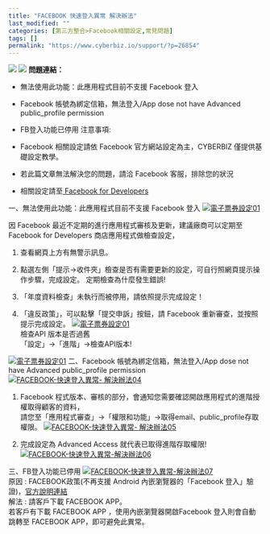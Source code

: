 ```yaml
---
title: "FACEBOOK 快速登入異常 解決辦法"
last_modified: ""
categories: [第三方整合>Facebook相關設定,常見問題]
tags: []
permalink: "https://www.cyberbiz.io/support/?p=26854"
---
```


![](https://www.cyberbiz.io/support/wp-content/uploads/適用站別.png)
[![](https://www.cyberbiz.io/support/wp-content/uploads/台灣站.png)](https://www.cyberbiz.io/support/?page_id=2490)
**問題連結：**

* 無法使用此功能：此應用程式目前不支援 Facebook 登入 
* Facebook 帳號為綁定信箱，無法登入/App dose not have Advanced public_profile permission
* FB登入功能已停用
注意事項:  

* Facebook 相關設定請依 Facebook 官方網站設定為主，CYBERBIZ 僅提供基礎設定教學。
* 若此篇文章無法解決您的問題，請洽 Facebook 客服，排除您的狀況
* 相關設定請至[ Facebook for Developers](https://developers.facebook.com/)

一、無法使用此功能：此應用程式目前不支援 Facebook 登入
[![電子票券設定01](https://www.cyberbiz.io/support/wp-content/uploads/FACEBOOK-快速登入異常-解決辦法01.png)](https://www.cyberbiz.io/support/wp-content/uploads/FACEBOOK-快速登入異常-解決辦法01.png)  

因 Facebook 最近不定期的進行應用程式審核及更新，建議廠商可以定期至 Facebook for Developers 商店應用程式做檢查設定，

1. 查看網頁上方有無警示訊息。
2. 點選左側「提示→收件夾」檢查是否有需要更新的設定，可自行照網頁提示操作步驟，完成設定。
定期檢查為什麼發生錯誤!

1. 「年度資料檢查」未執行而被停用，請依照提示完成設定！
2. 「違反政策」，可以點擊「提交申訴」按鈕，請 Facebook 重新審查，並按照提示完成設定。
[![電子票券設定01](https://www.cyberbiz.io/support/wp-content/uploads/FACEBOOK-快速登入異常-解決辦法02.png)](https://www.cyberbiz.io/support/wp-content/uploads/FACEBOOK-快速登入異常-解決辦法02.png)  
檢查API 版本是否過舊  
「設定」→「進階」→檢查API版本!  

[![電子票券設定01](https://www.cyberbiz.io/support/wp-content/uploads/FACEBOOK-快速登入異常-解決辦法03.png)](https://www.cyberbiz.io/support/wp-content/uploads/FACEBOOK-快速登入異常-解決辦法03.png) 二、Facebook 帳號為綁定信箱，無法登入/App dose
not have Advanced public_profile permission [![FACEBOOK-快速登入異常-
解決辦法04](https://www.cyberbiz.io/support/wp-content/uploads/FACEBOOK-快速登入異常-解決辦法04.png)](https://www.cyberbiz.io/support/wp-content/uploads/FACEBOOK-快速登入異常-解決辦法04.png)  


1. Facebook 程式版本、審核的部分，會通知您需要確認開啟應用程式的進階授權取得顧客的資料，  
請您至「應用程式審查」→「權限和功能」→取得email、public_profile存取權限。 [![FACEBOOK-快速登入異常-
解決辦法05](https://www.cyberbiz.io/support/wp-content/uploads/FACEBOOK-快速登入異常-解決辦法05.png)](https://www.cyberbiz.io/support/wp-content/uploads/FACEBOOK-快速登入異常-解決辦法05.png)  


2. 完成設定為 Advanced Access 就代表已取得進階存取權限!  
[![FACEBOOK-快速登入異常-解決辦法06](https://www.cyberbiz.io/support/wp-content/uploads/FACEBOOK-快速登入異常-解決辦法06.png)](https://www.cyberbiz.io/support/wp-content/uploads/FACEBOOK-快速登入異常-解決辦法06.png)  


三、FB登入功能已停用 [![FACEBOOK-快速登入異常-解決辦法07](https://www.cyberbiz.io/support/wp-content/uploads/FACEBOOK-快速登入異常-解決辦法07.png)](https://www.cyberbiz.io/support/wp-content/uploads/FACEBOOK-快速登入異常-解決辦法07.png)  
原因 : FACEBOOK政策(不再支援 Android 內嵌瀏覽器的「Facebook
登入」驗證)，[官方說明連結](https://developers.facebook.com/blog/post/2021/06/28/deprecating-support-fb-login-authentication-android-embedded-browsers/?locale=zh_TW)  
解法 : 請客戶下載 FACEBOOK APP。  
若客戶有下載 FACEBOOK APP ，使用內嵌瀏覽器開啟Facebook 登入則會自動跳轉至 FACEBOOK APP，即可避免此異常。

